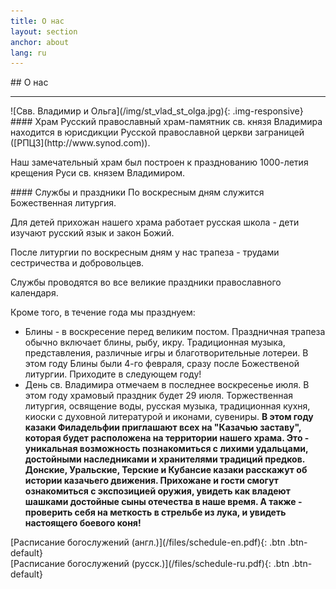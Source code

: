 ```yaml
---
title: О нас
layout: section
anchor: about
lang: ru
---
```

<div class="section-title center" markdown="1">
## О нас

-----
</div>

<div class="row">
<div class="col-md-4" markdown="1">
![Свв. Владимир и Ольга](/img/st_vlad_st_olga.jpg){: .img-responsive}
</div>

<div class="col-md-4 text-left" markdown="1">
#### Храм
Русский православный храм-памятник св. князя Владимира находится в юрисдикции Русской православной церкви
заграницей ([РПЦЗ](http://www.synod.com)).

Наш замечательный храм был построен к празднованию 1000-летия крещения Руси св. князем Владимиром.
</div>

<div class="col-md-4 text-left checklist" markdown="1">
#### Службы и праздники
По воскресным дням служится Божественная литургия.

Для детей прихожан нашего храма работает русская школа - дети изучают русский язык и
закон Божий.

После литургии по воскресным дням у нас трапеза - трудами сестричества и добровольцев.

Службы проводятся во все великие праздники православного календаря.

Кроме того, в течение года мы празднуем:
* Блины - в воскресение перед великим постом. Праздничная трапеза обычно включает блины, рыбу, икру.
  Традиционная музыка, представления, различные игры и благотворительные лотереи.
  В этом году Блины были 4-го февраля, сразу после Божественой литургии. Приходите в следующем году!
* День св. Владимира отмечаем в последнее воскресенье июля. В этом году храмовый праздник будет 29 июля.
  Торжественная литургия,
  освящение воды, русская музыка, традиционная кухня, киоски с духовной литературой и иконами, сувениры.
  <b>В этом году казаки Филадельфии приглашают всех на "Казачью заставу", которая будет расположена на территории нашего храма. Это - уникальная возможность познакомиться с лихими удальцами, достойными наследниками и хранителями традиций предков. Донские, Уральские, Терские и Кубансие казаки расскажут
  об истории казачьего движения.
  Прихожане и гости смогут ознакомиться с экспозицией оружия, увидеть как владеют шашками достойные сыны отечества в наше время. А также - проверить себя на меткость в стрельбе из лука, и увидеть настоящего боевого коня!</b>
</div>
</div>

<div class="space"></div>
<!-- <div class="section-title center" markdown="1">
##  Service Schedule

-----
</div> -->

<div class="row">
<div class="col-md-4 col-md-offset-2 text-center center" markdown="1">
[Расписание богослужений (англ.)](/files/schedule-en.pdf){: .btn .btn-default}
</div>
<div class="col-md-4 text-center center" markdown="1">
[Расписание богослужений (русск.)](/files/schedule-ru.pdf){: .btn .btn-default}
</div>
</div>
